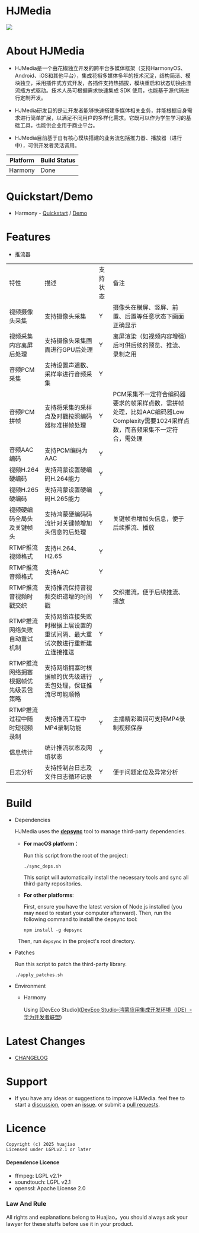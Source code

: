 # HJMedia

![](https://img.shields.io/badge/license-LGPL2.1-blue)

# About HJMedia

- HJMedia是一个由花椒独立开发的跨平台多媒体框架（支持HarmonyOS、Android、iOS和其他平台），集成花椒多媒体多年的技术沉淀，结构简洁、模块独立，采用插件式方式开发，各插件支持热插拔，模块重启和状态切换由漂流瓶方式驱动。技术人员可根据需求快速集成 SDK 使用，也能基于源代码进行定制开发。

- HJMedia研发目的是让开发者能够快速搭建多媒体相关业务，并能根据自身需求进行简单扩展，以满足不同用户的多样化需求。它既可以作为学生学习的基础工具，也能供企业用于商业平台。

- HJMedia目前基于自有核心模块搭建的业务流包括推力器、播放器（进行中），可供开发者灵活调用。

| Platform | Build Status |
| -------- | ------------ |
| Harmony  | Done         |

# Quickstart/Demo

- Harmony - [Quickstart](examples/harmony/README.md) / [Demo](examples/harmony)

# Features

- 推流器

|                      |                                       |      |                                                                             |
| -------------------- | ------------------------------------- | ---- | --------------------------------------------------------------------------- |
| 特性                   | 描述                                    | 支持状态 | 备注                                                                          |
| 视频摄像头采集              | 支持摄像头采集                               | Y    | 摄像头在横屏、竖屏、前置、后置等任意状态下画面正确显示                                                 |
| 视频采集内容离屏后处理          | 支持摄像头采集画面进行GPU后处理                     | Y    | 离屏渲染（如视频内容增强）后可供后续的预览、推流、录制之用                                               |
| 音频PCM采集              | 支持设置声道数、采样率进行音频采集                     | Y    |                                                                             |
| 音频PCM拼帧              | 支持将采集的采样点及时戳按照编码器标准拼帧处理               | Y    | PCM采集不一定符合编码器要求的帧采样点数，需拼帧处理，比如AAC编码器Low Complexity需要1024采样点数，而音频采集不一定符合，需处理 |
| 音频AAC编码              | 支持PCM编码为AAC                           | Y    |                                                                             |
| 视频H.264硬编码           | 支持鸿蒙设置硬编码H.264能力                      | Y    |                                                                             |
| 视频H.265硬编码           | 支持鸿蒙设置硬编码H.265能力                      | Y    |                                                                             |
| 视频硬编码全局头及关键帧头        | 支持鸿蒙硬编码码流针对关键帧增加头信息的后处理               | Y    | 关键帧也增加头信息，便于后续推流、播放                                                         |
| RTMP推流视频格式           | 支持H.264、H2.65                         | Y    |                                                                             |
| RTMP推流音频格式           | 支持AAC                                 | Y    |                                                                             |
| RTMP推流音视频时戳交织        | 支持推流保持音视频交织递增的时间戳                     | Y    | 交织推流，便于后续推流、播放                                                              |
| RTMP推流网络失败自动重试机制     | 支持网络连接失败时根据上层设置的重试间隔、最大重试次数进行重新建立连接推送 | Y    |                                                                             |
| RTMP推流网络拥塞根据帧优先级丢包策略 | 支持网络拥塞时根据帧的优先级进行丢包处理，保证推流尽可能顺畅        | Y    |                                                                             |
| RTMP推流过程中随时短视频录制     | 支持推流工程中MP4录制功能                        | Y    | 主播精彩瞬间可支持MP4录制视频保存                                                          |
| 信息统计                 | 统计推流状态及网络状态                           | Y    |                                                                             |
| 日志分析                 | 支持控制台日志及文件日志循环记录                      | Y    | 便于问题定位及异常分析                                                                 |

# Build

- Dependencies
  
  HJMedia uses the [**depsync**](https://github.com/domchen/depsync) tool to manage third-party dependencies.
  
  - **For macOS platform**：
    
    Run this script from the root of the project:
    
    ```
    ./sync_deps.sh
    ```
    
    This script will automatically install the necessary tools and sync all third-party repositories.
  
  - **For other platforms**:
    
    First, ensure you have the latest version of Node.js installed (you may need to restart your computer afterward).
    Then, run the following command to install the depsync tool:
    
    ```
    npm install -g depsync
    ```

        Then, run `depsync` in the project's root directory.

- Patches
  
  Run this script to patch the third-party library.
  
  ```
  ./apply_patches.sh
  ```

- Environment
  
  - Harmony
    
    Using [DevEco Studio]([DevEco Studio-鸿蒙应用集成开发环境（IDE）-华为开发者联盟](https://developer.huawei.com/consumer/cn/deveco-studio/))

# Latest Changes

- [CHANGELOG](CHANGELOG.md)

# Support

- If you have any ideas or suggestions to improve HJMedia. feel free to start a [discussion](https://github.com/huajiao-tech/HJMedia/discussions), open an [issue](https://github.com/huajiao-tech/HJMedia/issues). or submit a [pull requests](https://github.com/huajiao-tech/HJMedia/pulls).

# Licence

```
Copyright (c) 2025 huajiao
Licensed under LGPLv2.1 or later
```

#### Dependence Licence

- ffmpeg: LGPL v2.1+
- soundtouch: LGPL v2.1
- openssl: Apache License 2.0

### Law And Rule

All rights and explanations belong to Huajiao，you should always ask your lawyer for these stuffs before use it in your product.
